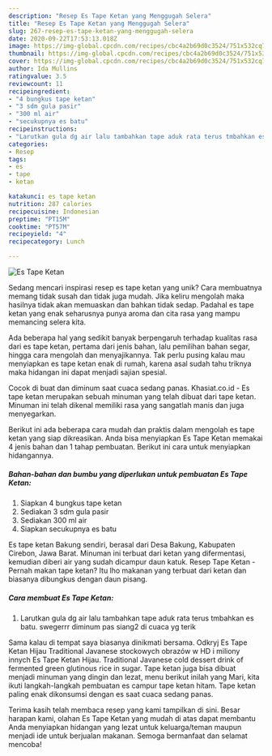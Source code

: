 ```yaml
---
description: "Resep Es Tape Ketan yang Menggugah Selera"
title: "Resep Es Tape Ketan yang Menggugah Selera"
slug: 267-resep-es-tape-ketan-yang-menggugah-selera
date: 2020-09-22T17:53:13.018Z
image: https://img-global.cpcdn.com/recipes/cbc4a2b69d0c3524/751x532cq70/es-tape-ketan-foto-resep-utama.jpg
thumbnail: https://img-global.cpcdn.com/recipes/cbc4a2b69d0c3524/751x532cq70/es-tape-ketan-foto-resep-utama.jpg
cover: https://img-global.cpcdn.com/recipes/cbc4a2b69d0c3524/751x532cq70/es-tape-ketan-foto-resep-utama.jpg
author: Ida Mullins
ratingvalue: 3.5
reviewcount: 11
recipeingredient:
- "4 bungkus tape ketan"
- "3 sdm gula pasir"
- "300 ml air"
- "secukupnya es batu"
recipeinstructions:
- "Larutkan gula dg air lalu tambahkan tape aduk rata terus tmbahkan es batu. swegerrr diminum pas siang2 di cuaca yg terik"
categories:
- Resep
tags:
- es
- tape
- ketan

katakunci: es tape ketan 
nutrition: 287 calories
recipecuisine: Indonesian
preptime: "PT15M"
cooktime: "PT57M"
recipeyield: "4"
recipecategory: Lunch

---
```



![Es Tape Ketan](https://img-global.cpcdn.com/recipes/cbc4a2b69d0c3524/751x532cq70/es-tape-ketan-foto-resep-utama.jpg)

Sedang mencari inspirasi resep es tape ketan yang unik? Cara membuatnya memang tidak susah dan tidak juga mudah. Jika keliru mengolah maka hasilnya tidak akan memuaskan dan bahkan tidak sedap. Padahal es tape ketan yang enak seharusnya punya aroma dan cita rasa yang mampu memancing selera kita.

Ada beberapa hal yang sedikit banyak berpengaruh terhadap kualitas rasa dari es tape ketan, pertama dari jenis bahan, lalu pemilihan bahan segar, hingga cara mengolah dan menyajikannya. Tak perlu pusing kalau mau menyiapkan es tape ketan enak di rumah, karena asal sudah tahu triknya maka hidangan ini dapat menjadi sajian spesial.

Cocok di buat dan diminum saat cuaca sedang panas. Khasiat.co.id - Es tape ketan merupakan sebuah minuman yang telah dibuat dari tape ketan. Minuman ini telah dikenal memiliki rasa yang sangatlah manis dan juga menyegarkan.


Berikut ini ada beberapa cara mudah dan praktis dalam mengolah es tape ketan yang siap dikreasikan. Anda bisa menyiapkan Es Tape Ketan memakai 4 jenis bahan dan 1 tahap pembuatan. Berikut ini cara untuk menyiapkan hidangannya.

<!--inarticleads1-->

##### Bahan-bahan dan bumbu yang diperlukan untuk pembuatan Es Tape Ketan:

1. Siapkan 4 bungkus tape ketan
1. Sediakan 3 sdm gula pasir
1. Sediakan 300 ml air
1. Siapkan secukupnya es batu


Es tape ketan Bakung sendiri, berasal dari Desa Bakung, Kabupaten Cirebon, Jawa Barat. Minuman ini terbuat dari ketan yang difermentasi, kemudian diberi air yang sudah dicampur daun katuk. Resep Tape Ketan - Pernah makan tape ketan? Itu lho makanan yang terbuat dari ketan dan biasanya dibungkus dengan daun pisang. 

<!--inarticleads2-->

##### Cara membuat Es Tape Ketan:

1. Larutkan gula dg air lalu tambahkan tape aduk rata terus tmbahkan es batu. swegerrr diminum pas siang2 di cuaca yg terik


Sama kalau di tempat saya biasanya dinikmati bersama. Odkryj Es Tape Ketan Hijau Traditional Javanese stockowych obrazów w HD i miliony innych Es Tape Ketan Hijau. Traditional Javanese cold dessert drink of fermented green glutinous rice in sugar. Tape ketan juga bisa dibuat menjadi minuman yang dingin dan lezat, menu berikut inilah yang Mari, kita ikuti langkah-langkah pembuatan es campur tape ketan hitam. Tape ketan paling enak dikonsumsi dengan es saat cuaca sedang panas. 

Terima kasih telah membaca resep yang kami tampilkan di sini. Besar harapan kami, olahan Es Tape Ketan yang mudah di atas dapat membantu Anda menyiapkan hidangan yang lezat untuk keluarga/teman maupun menjadi ide untuk berjualan makanan. Semoga bermanfaat dan selamat mencoba!

